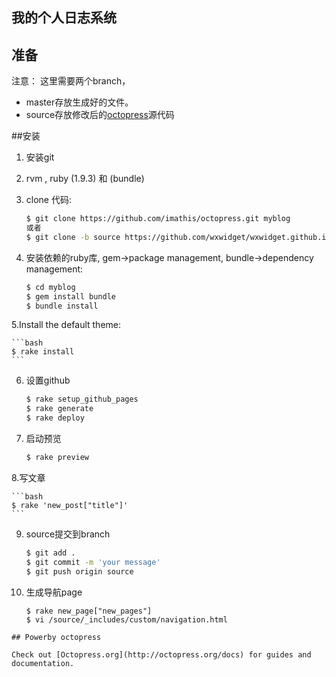 ## 我的个人日志系统


## 准备
注意：
这里需要两个branch，
* master存放生成好的文件。
* source存放修改后的[octopress](http://github.com/imathis/octopress)源代码

##安装
1. 安装git
2. rvm , ruby (1.9.3) 和 (bundle)
3. clone 代码:

    ```bash
    $ git clone https://github.com/imathis/octopress.git myblog  
    或者
    $ git clone -b source https://github.com/wxwidget/wxwidget.github.io.git myblog
    ```
4. 安装依赖的ruby库, gem->package management, bundle->dependency management:

    ```bash
    $ cd myblog
    $ gem install bundle 
    $ bundle install 
    ```
5.Install the default theme:

    ```bash
    $ rake install
    ```
6. 设置github

    ```bash
    $ rake setup_github_pages
    $ rake generate
    $ rake deploy
    ```
7. 启动预览

    ```bash
    $ rake preview
    ```
8.写文章 

    ```bash
    $ rake 'new_post["title"]'
    ```
9. source提交到branch

    ```bash
    $ git add .
    $ git commit -m 'your message' 
    $ git push origin source
    ```
10. 生成导航page

    ```
    $ rake new_page["new_pages"]
    $ vi /source/_includes/custom/navigation.html
   ```
## Powerby octopress

Check out [Octopress.org](http://octopress.org/docs) for guides and documentation.
